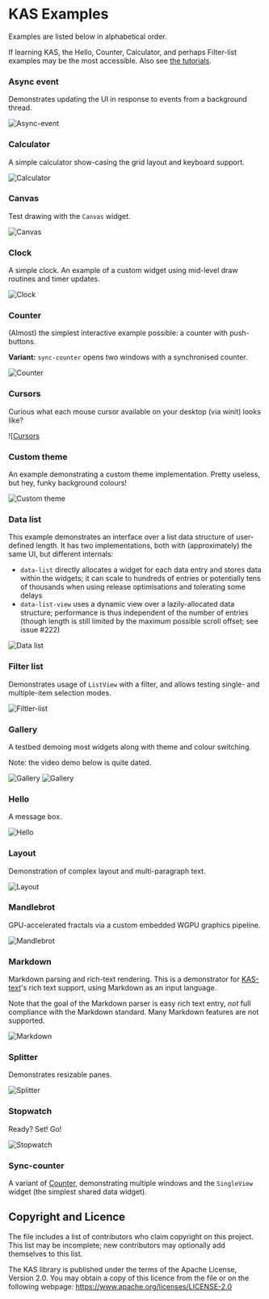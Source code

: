 KAS Examples
==========

Examples are listed below in alphabetical order.

If learning KAS, the Hello, Counter, Calculator, and perhaps Filter-list
examples may be the most accessible. Also see
[the tutorials](https://kas-gui.github.io/tutorials/).

### Async event

Demonstrates updating the UI in response to events from a background thread.

![Async-event](https://github.com/kas-gui/data-dump/blob/master/screenshots/async-event.png)

### Calculator

A simple calculator show-casing the grid layout and keyboard support.

![Calculator](https://github.com/kas-gui/data-dump/blob/master/screenshots/calculator.png)

### Canvas

Test drawing with the `Canvas` widget.

![Canvas](https://github.com/kas-gui/data-dump/blob/master/screenshots/canvas.png)

### Clock

A simple clock. An example of a custom widget using mid-level draw routines and
timer updates.

![Clock](https://github.com/kas-gui/data-dump/blob/master/screenshots/clock.png)

### Counter

(Almost) the simplest interactive example possible: a counter with push-buttons.

**Variant:** `sync-counter` opens two windows with a synchronised counter.

![Counter](https://github.com/kas-gui/data-dump/blob/master/screenshots/counter.png)

### Cursors

Curious what each mouse cursor available on your desktop (via winit) looks like?

![[Cursors](https://github.com/kas-gui/data-dump/blob/master/screenshots/cursors.png)

### Custom theme

An example demonstrating a custom theme implementation.
Pretty useless, but hey, funky background colours!

![Custom theme](https://github.com/kas-gui/data-dump/blob/master/screenshots/theme.png)

### Data list

This example demonstrates an interface over a list data structure of
user-defined length. It has two implementations, both with (approximately) the
same UI, but different internals:

-   `data-list` directly allocates a widget for each data entry and stores data
    within the widgets; it can scale to hundreds of entries or potentially tens
    of thousands when using release optimisations and tolerating some delays
-   `data-list-view` uses a dynamic view over a lazily-allocated data structure;
    performance is thus independent of the number of entries (though length is
    still limited by the maximum possible scroll offset; see issue #222)

![Data list](https://github.com/kas-gui/data-dump/blob/master/screenshots/data-list.png)

### Filter list

Demonstrates usage of `ListView` with a filter, and allows testing single- and
multiple-item selection modes.

![Filtler-list](https://github.com/kas-gui/data-dump/blob/master/screenshots/filter-list.png)

### Gallery

A testbed demoing most widgets along with theme and colour switching.

Note: the video demo below is quite dated.

![Gallery](https://github.com/kas-gui/data-dump/blob/master/screenshots/gallery.png)
![Gallery](https://github.com/kas-gui/data-dump/blob/master/video/gallery.png)

### Hello

A message box.

![Hello](https://github.com/kas-gui/data-dump/blob/master/screenshots/hello.png)

### Layout

Demonstration of complex layout and multi-paragraph text.

![Layout](https://github.com/kas-gui/data-dump/blob/master/screenshots/layout.png)

### Mandlebrot

GPU-accelerated fractals via a custom embedded WGPU graphics pipeline.

![Mandlebrot](https://github.com/kas-gui/data-dump/blob/master/screenshots/mandlebrot.png)

### Markdown

Markdown parsing and rich-text rendering. This is a demonstrator for
[KAS-text](https://github.com/kas-gui/kas-text/)'s rich text support, using
Markdown as an input language.

Note that the goal of the Markdown parser is easy rich text entry, *not* full
compliance with the Markdown standard. Many Markdown features are not supported.

![Markdown](https://github.com/kas-gui/data-dump/blob/master/screenshots/markdown.png)

### Splitter

Demonstrates resizable panes.

![Splitter](https://github.com/kas-gui/data-dump/blob/master/screenshots/splitter.gif)

### Stopwatch

Ready? Set! Go!

![Stopwatch](https://github.com/kas-gui/data-dump/blob/master/screenshots/stopwatch.png)

### Sync-counter

A variant of [Counter](#Counter), demonstrating multiple windows and the
`SingleView` widget (the simplest shared data widget).


Copyright and Licence
-------

The <COPYRIGHT> file includes a list of contributors who claim copyright on this
project. This list may be incomplete; new contributors may optionally add
themselves to this list.

The KAS library is published under the terms of the Apache License, Version 2.0.
You may obtain a copy of this licence from the <LICENSE-APACHE> file or on
the following webpage: <https://www.apache.org/licenses/LICENSE-2.0>
